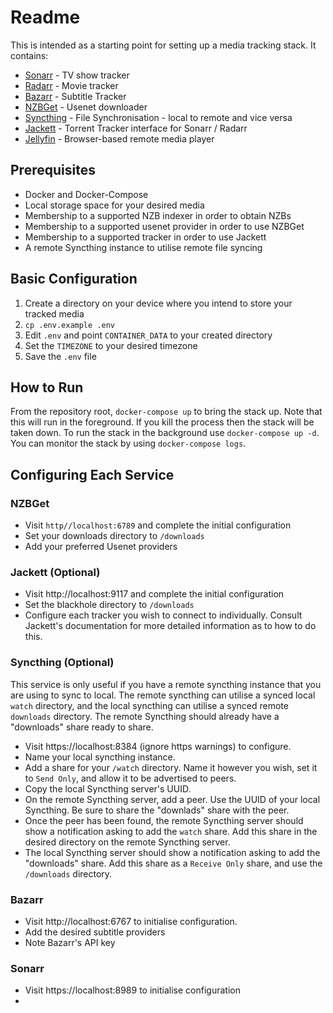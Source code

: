 # Readme
This is intended as a starting point for setting up a media tracking stack.  It contains:

- [Sonarr](https://sonarr.tv/)  - TV show tracker
- [Radarr](https://radarr.video/) - Movie tracker
- [Bazarr](https://www.bazarr.media/) - Subtitle Tracker
- [NZBGet](https://nzbget.net/) - Usenet downloader
- [Syncthing](https://syncthing.net/) - File Synchronisation - local to remote and vice versa
- [Jackett](https://github.com/Jackett/Jackett) - Torrent Tracker interface for Sonarr / Radarr
- [Jellyfin](https://jellyfin.org/) - Browser-based remote media player

##  Prerequisites

 - Docker and Docker-Compose
 - Local storage space for your desired media
 - Membership to a supported NZB indexer in order to obtain NZBs
 - Membership to a supported usenet provider in order to use NZBGet
 - Membership to a supported tracker in order to use Jackett
 - A remote Syncthing instance to utilise remote file syncing
## Basic Configuration
1. Create a directory on your device where you intend to store your tracked media
2. `cp .env.example .env`
3. Edit `.env` and point `CONTAINER_DATA` to your created directory
4. Set the `TIMEZONE` to your desired timezone
5. Save the `.env` file
## How to Run
From the repository root, `docker-compose up` to bring the stack up.  Note that this will run in the foreground.  If you kill the process then the stack will be taken down.  To run the stack in the background use `docker-compose up -d`.  You can monitor the stack by using `docker-compose logs`.
## Configuring Each Service
### NZBGet
- Visit `http//localhost:6789` and complete the initial configuration
- Set your downloads directory to `/downloads`
- Add your preferred Usenet providers
### Jackett (Optional)
- Visit http://localhost:9117 and complete the initial configuration
- Set the blackhole directory to `/downloads`
- Configure each tracker you wish to connect to individually.  Consult Jackett's documentation for more detailed information as to how to do this.
### Syncthing (Optional)
This service is only useful if you have a remote syncthing instance that you are using to sync to local.  The remote syncthing can utilise a synced local `watch` directory, and the local syncthing can utilise a synced remote `downloads` directory.  The remote Syncthing should already have a "downloads" share ready to share.

- Visit https://localhost:8384 (ignore https warnings) to configure.
- Name your local syncthing instance.
- Add a share for your `/watch` directory.  Name it however you wish, set it to `Send Only`, and allow it to be advertised to peers.
- Copy the local Syncthing server's UUID.
- On the remote Syncthing server, add a peer.  Use the UUID of  your local Syncthing.  Be sure to share the "downlads" share with the peer.
- Once the peer has been found, the remote Syncthing server should show a notification asking to add the `watch` share.  Add this share in the desired directory on the remote Syncthing server.
- The local Syncthing server should show a notification asking to add the "downloads" share.  Add this share as a `Receive Only` share, and use the `/downloads` directory.
### Bazarr
- Visit http://localhost:6767 to initialise configuration.
- Add the desired subtitle providers
- Note Bazarr's API key
### Sonarr
- Visit https://localhost:8989 to initialise configuration
- 

